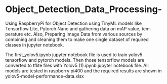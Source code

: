 # Object_Detection_Data_Processing-
Using RaspberryPi for Object Detection using TinyML models like Tensorflow Lite, Pytorch Nano and gathering data on mAP value, tem‐ perature etc. Also, Preparing Image Data from various sources by combining and cleaning them to make one single dataset of required classes in jupyter notebook.

The first_yolov5.ipynb jupyter notebook file is used to train yolov5 tensorflow and pytorch models. Then those tensorflow models are converted  to tflite files with Yolov5 (1).ipynb jupyter notebook file. All models are tested in raspberry pi400 and the required results are shown in yolov5-model-performance-data.xlsx


